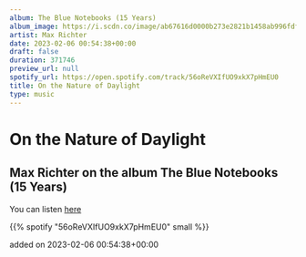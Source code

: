 ```yaml
---
album: The Blue Notebooks (15 Years)
album_image: https://i.scdn.co/image/ab67616d0000b273e2821b1458ab996fdf2c47ad
artist: Max Richter
date: 2023-02-06 00:54:38+00:00
draft: false
duration: 371746
preview_url: null
spotify_url: https://open.spotify.com/track/56oReVXIfUO9xkX7pHmEU0
title: On the Nature of Daylight
type: music
---
```



# On the Nature of Daylight

## Max Richter on the album The Blue Notebooks (15 Years)

You can listen [here](https://open.spotify.com/track/56oReVXIfUO9xkX7pHmEU0)

{{% spotify "56oReVXIfUO9xkX7pHmEU0" small %}}

added on 2023-02-06 00:54:38+00:00